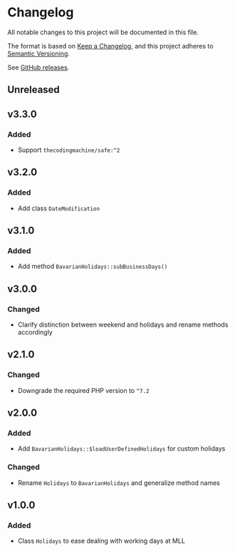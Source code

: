 # Changelog

All notable changes to this project will be documented in this file.

The format is based on [Keep a Changelog](https://keepachangelog.com/en/1.0.0),
and this project adheres to [Semantic Versioning](https://semver.org/spec/v2.0.0.html).

See [GitHub releases](https://github.com/mll-lab/holidays/releases).

## Unreleased

## v3.3.0

### Added

- Support `thecodingmachine/safe:^2`

## v3.2.0

### Added

- Add class `DateModification`

## v3.1.0

### Added

- Add method `BavarianHolidays::subBusinessDays()`

## v3.0.0

### Changed

- Clarify distinction between weekend and holidays and rename methods accordingly

## v2.1.0

### Changed

- Downgrade the required PHP version to `^7.2`

## v2.0.0

### Added

- Add `BavarianHolidays::$loadUserDefinedHolidays` for custom holidays

### Changed

- Rename `Holidays` to `BavarianHolidays` and generalize method names

## v1.0.0

### Added

- Class `Holidays` to ease dealing with working days at MLL
